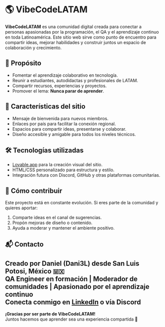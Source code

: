 # 🌎 VibeCodeLATAM

**VibeCodeLATAM** es una comunidad digital creada para conectar a personas apasionadas por la programación, el QA y el aprendizaje continuo en toda Latinoamérica. Este sitio web sirve como punto de encuentro para compartir ideas, mejorar habilidades y construir juntos un espacio de colaboración y crecimiento.

## 🚀 Propósito

- Fomentar el aprendizaje colaborativo en tecnología.
- Reunir a estudiantes, autodidactas y profesionales de LATAM.
- Compartir recursos, experiencias y proyectos.
- Promover el lema: **Nunca parar de aprender**.

## 🧩 Características del sitio

- Mensaje de bienvenida para nuevos miembros.
- Enlaces por país para facilitar la conexión regional.
- Espacios para compartir ideas, presentarse y colaborar.
- Diseño accesible y amigable para todos los niveles técnicos.

## 🛠️ Tecnologías utilizadas

- [Lovable.app](https://lovable.app/) para la creación visual del sitio.
- HTML/CSS personalizado para estructura y estilo.
- Integración futura con Discord, GitHub y otras plataformas comunitarias.

## 📌 Cómo contribuir

Este proyecto está en constante evolución. Si eres parte de la comunidad y quieres aportar:

1. Comparte ideas en el canal de sugerencias.
2. Propón mejoras de diseño o contenido.
3. Ayuda a moderar y mantener el ambiente positivo.

## 📬 Contacto

Creado por **Daniel (Dani3L)** desde San Luis Potosi, México 🇲🇽  
QA Engineer en formación | Moderador de comunidades | Apasionado por el aprendizaje continuo  
Conecta conmigo en [LinkedIn](http://www.linkedin.com/in/dansilver9) o vía Discord
---

**¡Gracias por ser parte de VibeCodeLATAM!**  
Juntos hacemos que aprender sea una experiencia compartida 🚀
